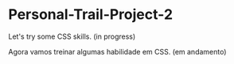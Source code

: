 # Personal-Trail-Project-2
Let's try some CSS skills. (in progress)

Agora vamos treinar algumas habilidade em CSS. (em andamento)
